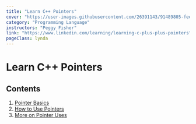 ```yaml
---
title: "Learn C++ Pointers"
cover: "https://user-images.githubusercontent.com/26391143/91489805-fee71a00-e8e3-11ea-8e20-d2da6393d366.png"
category: "Programming Language"
instructors: "Peggy Fisher"
link: "https://www.linkedin.com/learning/learning-c-plus-plus-pointers"
pageClass: lynda
---
```


# Learn C++ Pointers

## Contents

1. [Pointer Basics](./01_Pointer-Basics/)
2. [How to Use Pointers](./02_How-to-Use-Pointers/)
3. [More on Pointer Uses](./03_More-on-Pointer-Uses/)
